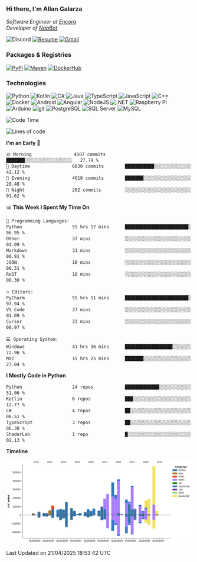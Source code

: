 ### Hi there, I'm Allan Galarza
*Software Engineer at [Encora](https://encora.com)*  
*Developer of [NabBot](https://nabbot.xyz)*

![Discord](https://img.shields.io/badge/galarzaa-5865F2?logo=discord&style=flat-square&logoColor=white)
[![Resume](https://img.shields.io/badge/Resume-000000?logo=github&style=flat-square&logoColor=white)](https://galarzaa90.github.io)
[![Gmail](https://img.shields.io/badge/Email-D14836?logo=gmail&style=flat-square&logoColor=white)](mailto:allan.galarza@gmail.com)

### Packages & Registries
[![PyPi](https://img.shields.io/badge/PyPi-3775A9?logo=pypi&style=flat-square&logoColor=white)](https://pypi.org/user/Galarzaa90/)
[![Maven](https://img.shields.io/badge/Maven-C71A36?logo=apache-maven&style=flat-square&logoColor=white)](https://central.sonatype.com/namespace/com.galarzaa)
[![DockerHub](https://img.shields.io/badge/DockerHub-2496ED?style=flat-square&logo=docker&logoColor=white)]([Docker-2496ED](https://hub.docker.com/u/galarzaa90))

### Technologies
![Python](https://img.shields.io/badge/Python-4B8BBE?style=flat-square&logo=python&logoColor=white)
![Kotlin](https://img.shields.io/badge/Kotlin-7F52FF?logo=kotlin&style=flat-square&logoColor=white)
![C#](https://img.shields.io/badge/C%23-690081?style=flat-square&logo=c-sharp&logoColor=white)
![Java](https://img.shields.io/badge/Java-007396?style=flat-square&logo=openjdk)
![TypeScript](https://img.shields.io/badge/TypeScript-3178C6?style=flat-square&logo=typescript&logoColor=white)
![JavaScript](https://img.shields.io/badge/JavaScript-F7DF1E?style=flat-square&logo=javascript&logoColor=white)
![C++](https://img.shields.io/badge/C%2B%2B-0180CD?style=flat-square&logo=c%2B%2B)
![Docker](https://img.shields.io/badge/Docker-2496ED?style=flat-square&logo=docker&logoColor=white)
![Android](https://img.shields.io/badge/Android-3DDC84?style=flat-square&logo=android&logoColor=white)
![Angular](https://img.shields.io/badge/Angular-DD0031?style=flat-square&logo=angular)
![NodeJS](https://img.shields.io/badge/NodeJS-3C873A?style=flat-square&logo=node.js&logoColor=white)
![.NET](https://img.shields.io/badge/.NET-690081?style=flat-square&logo=.net)
![Raspberry Pi](https://img.shields.io/badge/RaspberryPi-C41949?style=flat-square&logo=raspberry-pi)
![Arduino](https://img.shields.io/badge/Arduino-00979D?style=flat-square&logo=arduino&logoColor=white)
![git](https://img.shields.io/badge/git-F05133?style=flat-square&logo=git&logoColor=white)
![PostgreSQL](https://img.shields.io/badge/PostgreSQL-4169E1?style=flat-square&logo=postgresql&logoColor=white)
![SQL Server](https://img.shields.io/badge/SQL_Server-E02E28?style=flat-square&logo=microsoft-sql-server)
![MySQL](https://img.shields.io/badge/MySQL-00758F?style=flat-square&logo=mysql&logoColor=white)



<!--START_SECTION:waka-->
![Code Time](http://img.shields.io/badge/Code%20Time-11%2C836%20hrs%2054%20mins-blue)

![Lines of code](https://img.shields.io/badge/From%20Hello%20World%20I%27ve%20Written-4.5%20million%20lines%20of%20code-blue)

**I'm an Early 🐤** 

```text
🌞 Morning                4507 commits        ███████░░░░░░░░░░░░░░░░░░   27.79 % 
🌆 Daytime                6830 commits        ███████████░░░░░░░░░░░░░░   42.12 % 
🌃 Evening                4618 commits        ███████░░░░░░░░░░░░░░░░░░   28.48 % 
🌙 Night                  262 commits         ░░░░░░░░░░░░░░░░░░░░░░░░░   01.62 % 
```


📊 **This Week I Spent My Time On** 

```text
💬 Programming Languages: 
Python                   55 hrs 17 mins      ████████████████████████░   96.95 % 
Other                    37 mins             ░░░░░░░░░░░░░░░░░░░░░░░░░   01.09 % 
Markdown                 31 mins             ░░░░░░░░░░░░░░░░░░░░░░░░░   00.91 % 
JSON                     10 mins             ░░░░░░░░░░░░░░░░░░░░░░░░░   00.31 % 
ReST                     10 mins             ░░░░░░░░░░░░░░░░░░░░░░░░░   00.30 % 

🔥 Editors: 
PyCharm                  55 hrs 51 mins      ████████████████████████░   97.94 % 
VS Code                  37 mins             ░░░░░░░░░░░░░░░░░░░░░░░░░   01.09 % 
Cursor                   33 mins             ░░░░░░░░░░░░░░░░░░░░░░░░░   00.97 % 

💻 Operating System: 
Windows                  41 hrs 36 mins      ██████████████████░░░░░░░   72.96 % 
Mac                      15 hrs 25 mins      ███████░░░░░░░░░░░░░░░░░░   27.04 % 
```

**I Mostly Code in Python** 

```text
Python                   24 repos            █████████████░░░░░░░░░░░░   51.06 % 
Kotlin                   6 repos             ███░░░░░░░░░░░░░░░░░░░░░░   12.77 % 
C#                       4 repos             ██░░░░░░░░░░░░░░░░░░░░░░░   08.51 % 
TypeScript               3 repos             ██░░░░░░░░░░░░░░░░░░░░░░░   06.38 % 
ShaderLab                1 repo              █░░░░░░░░░░░░░░░░░░░░░░░░   02.13 % 
```



**Timeline**

![Lines of Code chart](https://raw.githubusercontent.com/Galarzaa90/Galarzaa90/main/assets/bar_graph.png)


 Last Updated on 21/04/2025 18:53:42 UTC
<!--END_SECTION:waka-->
